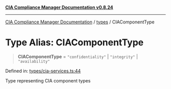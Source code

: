 [**CIA Compliance Manager Documentation v0.8.24**](../../README.md)

***

[CIA Compliance Manager Documentation](../../modules.md) / [types](../README.md) / CIAComponentType

# Type Alias: CIAComponentType

> **CIAComponentType** = `"confidentiality"` \| `"integrity"` \| `"availability"`

Defined in: [types/cia-services.ts:44](https://github.com/Hack23/cia-compliance-manager/blob/8f5d084752ccee354557e96bf8b49239fb671c91/src/types/cia-services.ts#L44)

Type representing CIA component types
